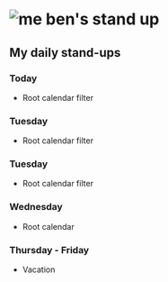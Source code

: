 # ![me](https://avatars2.githubusercontent.com/u/5232044?s=50&v=4) ben's stand up

## My daily stand-ups

### Today

   - Root calendar filter

### Tuesday

   - Root calendar filter
   
### Tuesday

   - Root calendar filter
   
### Wednesday

   - Root calendar 
   
### Thursday - Friday

   - Vacation
